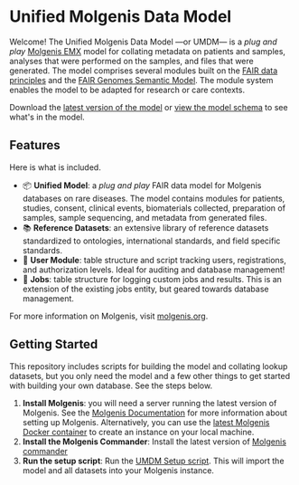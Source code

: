 # Unified Molgenis Data Model

Welcome! The Unified Molgenis Data Model &mdash;or UMDM&mdash; is a *plug and play* [Molgenis EMX](https://molgenis.gitbook.io/molgenis/data-management/guide-emx) model for collating metadata on patients and samples, analyses that were performed on the samples, and files that were generated. The model comprises several modules built on the [FAIR data principles](https://www.go-fair.org/fair-principles/) and the [FAIR Genomes Semantic Model](https://github.com/fairgenomes/fairgenomes-semantic-model). The module system enables the model to be adapted for research or care contexts.

Download the [latest version of the model](https://github.com/molgenis/rd-datamodel/blob/main/dist/umdm.xlsx) or [view the model schema](https://github.com/molgenis/rd-datamodel/blob/main/dist/umdm_schema.md) to see what's in the model.

## Features

Here is what is included.

- :package: **Unified Model**: a *plug and play* FAIR data model for Molgenis databases on rare diseases. The model contains modules for patients, studies, consent, clinical events, biomaterials collected, preparation of samples, sample sequencing, and metadata from generated files.
- :books: **Reference Datasets**: an extensive library of reference datasets standardized to ontologies, international standards, and field specific standards.
- :busts_in_silhouette: **User Module**: table structure and script tracking users, registrations, and authorization levels. Ideal for auditing and database management!
- :wrench: **Jobs**: table structure for logging custom jobs and results. This is an extension of the existing jobs entity, but geared towards database management.

For more information on Molgenis, visit [molgenis.org](https://www.molgenis.org/).

## Getting Started

This repository includes scripts for building the model and collating lookup datasets, but you only need the model and a few other things to get started with building your own database. See the steps below.

1. **Install Molgenis**: you will need a server running the latest version of Molgenis. See the [Molgenis Documentation](https://molgenis.gitbook.io/molgenis/) for more information about setting up Molgenis. Alternatively, you can use the [latest Molgenis Docker container](https://github.com/molgenis/docker) to create an instance on your local machine.
2. **Install the Molgenis Commander**: Install the latest version of [Molgenis commander](https://github.com/molgenis/molgenis-tools-commander)
3. **Run the setup script**: Run the [UMDM Setup script](https://github.com/molgenis/rd-datamodel/blob/main/emx/dist/umdm_setup.sh). This will import the model and all datasets into your Molgenis instance.
